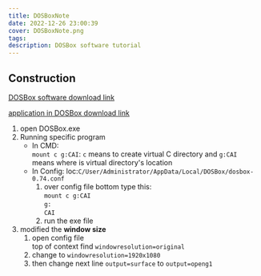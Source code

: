 ```yaml
---
title: DOSBoxNote
date: 2022-12-26 23:00:39
cover: DOSBoxNote.png
tags:
description: DOSBox software tutorial
---
```


## Construction

[DOSBox software download link](https://youareaaron0.lanzoub.com/iVj4t00h3g7e)

[application in DOSBox download link](https://lifesea.org/)

1. open DOSBox.exe
2. Running specific program
   - In CMD:  
   `mount c g:CAI`: `c` means to create virtual C directory and `g:CAI` means where is virtual directory's location
   - In Config:
   loc:`C/User/Administrator/AppData/Local/DOSBox/dosbox-0.74.conf`  
     1. over config file bottom type this:  
        `mount c g:CAI`  
        `g:`  
        `CAI`  
     2. run the exe file
3. modified the **window size**
   1. open config file  
      top of context find `windowresolution=original`  
   2. change to `windowresolution=1920x1080`
   3. then change next line `output=surface` to `output=openg1`
